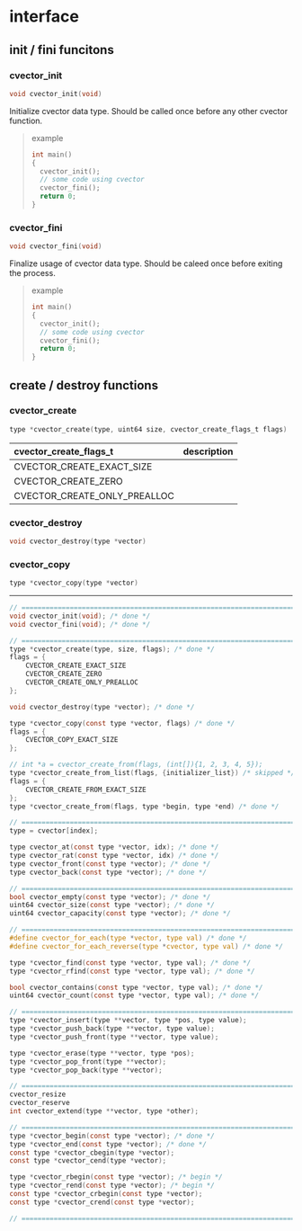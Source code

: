 
# interface

## init / fini funcitons

### cvector_init
```c
void cvector_init(void)
```
Initialize cvector data type. Should be called once before any other cvector
function.
> example
> ```c
> int main()
> {
> 	cvector_init();
> 	// some code using cvector
> 	cvector_fini();
> 	return 0;
> }
> ```


### cvector_fini
```c
void cvector_fini(void)
```
Finalize usage of cvector data type. Should be caleed once before exiting the
process.
> example
> ```c
> int main()
> {
> 	cvector_init();
> 	// some code using cvector
> 	cvector_fini();
> 	return 0;
> }
> ```



## create / destroy functions

### cvector_create
```c
type *cvector_create(type, uint64 size, cvector_create_flags_t flags)
```
| cvector_create_flags_t       | description |
|:---------------------------- |:------------|
| CVECTOR_CREATE_EXACT_SIZE    |             |
| CVECTOR_CREATE_ZERO          |             |
| CVECTOR_CREATE_ONLY_PREALLOC |             |


### cvector_destroy
```c
void cvector_destroy(type *vector)
```

### cvector_copy
```c
type *cvector_copy(type *vector)
```




--------------------------------------------------------------------------------
```c
// =============================================================================
void cvector_init(void); /* done */
void cvector_fini(void); /* done */

// =============================================================================
type *cvector_create(type, size, flags); /* done */
flags = {
	CVECTOR_CREATE_EXACT_SIZE
	CVECTOR_CREATE_ZERO
	CVECTOR_CREATE_ONLY_PREALLOC
};

void cvector_destroy(type *vector); /* done */

type *cvector_copy(const type *vector, flags) /* done */
flags = {
	CVECTOR_COPY_EXACT_SIZE
};

// int *a = cvector_create_from(flags, (int[]){1, 2, 3, 4, 5});
type *cvector_create_from_list(flags, {initializer_list}) /* skipped */
flags = {
	CVECTOR_CREATE_FROM_EXACT_SIZE
};
type *cvector_create_from(flags, type *begin, type *end) /* done */

// =============================================================================
type = cvector[index];

type cvector_at(const type *vector, idx); /* done */
type cvector_rat(const type *vector, idx) /* done */
type cvector_front(const type *vector); /* done */
type cvector_back(const type *vector); /* done */

// =============================================================================
bool cvector_empty(const type *vector); /* done */
uint64 cvector_size(const type *vector); /* done */
uint64 cvector_capacity(const type *vector); /* done */

// =============================================================================
#define cvector_for_each(type *vector, type val) /* done */
#define cvector_for_each_reverse(type *cvector, type val) /* done */

type *cvector_find(const type *vector, type val); /* done */
type *cvector_rfind(const type *vector, type val); /* done */

bool cvector_contains(const type *vector, type val); /* done */
uint64 cvector_count(const type *vector, type val); /* done */

// =============================================================================
type *cvector_insert(type **vector, type *pos, type value);
type *cvector_push_back(type **vector, type value);
type *cvector_push_front(type **vector, type value);

type *cvector_erase(type **vector, type *pos);
type *cvector_pop_front(type **vector);
type *cvector_pop_back(type **vector);

// =============================================================================
cvector_resize
cvector_reserve
int cvector_extend(type **vector, type *other);

// =============================================================================
type *cvector_begin(const type *vector); /* done */
type *cvector_end(const type *vector); /* done */
const type *cvector_cbegin(type *vector);
const type *cvector_cend(type *vector);

type *cvector_rbegin(const type *vector); /* begin */
type *cvector_rend(const type *vector); /* begin */
const type *cvector_crbegin(const type *vector);
const type *cvector_crend(const type *vector);

// =============================================================================
```